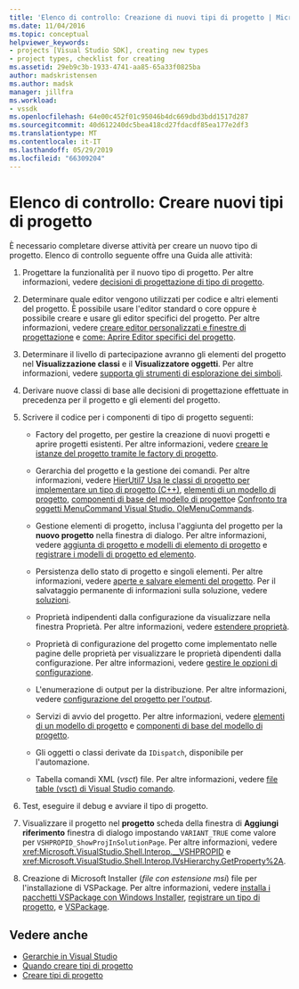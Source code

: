 ```yaml
---
title: 'Elenco di controllo: Creazione di nuovi tipi di progetto | Microsoft Docs'
ms.date: 11/04/2016
ms.topic: conceptual
helpviewer_keywords:
- projects [Visual Studio SDK], creating new types
- project types, checklist for creating
ms.assetid: 29eb9c3b-1933-4741-aa85-65a33f0825ba
author: madskristensen
ms.author: madsk
manager: jillfra
ms.workload:
- vssdk
ms.openlocfilehash: 64e00c452f01c95046b4dc669dbd3bdd1517d287
ms.sourcegitcommit: 40d612240dc5bea418cd27fdacdf85ea177e2df3
ms.translationtype: MT
ms.contentlocale: it-IT
ms.lasthandoff: 05/29/2019
ms.locfileid: "66309204"
---
```

# <a name="checklist-create-new-project-types"></a>Elenco di controllo: Creare nuovi tipi di progetto
È necessario completare diverse attività per creare un nuovo tipo di progetto. Elenco di controllo seguente offre una Guida alle attività:

1. Progettare la funzionalità per il nuovo tipo di progetto. Per altre informazioni, vedere [decisioni di progettazione di tipo di progetto](../../extensibility/internals/project-type-design-decisions.md).

2. Determinare quale editor vengono utilizzati per codice e altri elementi del progetto. È possibile usare l'editor standard o core oppure è possibile creare e usare gli editor specifici del progetto. Per altre informazioni, vedere [creare editor personalizzati e finestre di progettazione](../../extensibility/creating-custom-editors-and-designers.md) e [come: Aprire Editor specifici del progetto](../../extensibility/how-to-open-project-specific-editors.md).

3. Determinare il livello di partecipazione avranno gli elementi del progetto nel **Visualizzazione classi** e il **Visualizzatore oggetti**. Per altre informazioni, vedere [supporta gli strumenti di esplorazione dei simboli](../../extensibility/internals/supporting-symbol-browsing-tools.md).

4. Derivare nuove classi di base alle decisioni di progettazione effettuate in precedenza per il progetto e gli elementi del progetto.

5. Scrivere il codice per i componenti di tipo di progetto seguenti:

    - Factory del progetto, per gestire la creazione di nuovi progetti e aprire progetti esistenti. Per altre informazioni, vedere [creare le istanze del progetto tramite le factory di progetto](../../extensibility/internals/creating-project-instances-by-using-project-factories.md).

    - Gerarchia del progetto e la gestione dei comandi. Per altre informazioni, vedere [HierUtil7 Usa le classi di progetto per implementare un tipo di progetto (C++)](https://msdn.microsoft.com/library/a5c16a09-94a2-46ef-87b5-35b815e2f346), [elementi di un modello di progetto](../../extensibility/internals/elements-of-a-project-model.md), [componenti di base del modello di progetto](../../extensibility/internals/project-model-core-components.md)e [ Confronto tra oggetti MenuCommand Visual Studio. OleMenuCommands](../../extensibility/menucommands-vs-olemenucommands.md).

    - Gestione elementi di progetto, inclusa l'aggiunta del progetto per la **nuovo progetto** nella finestra di dialogo. Per altre informazioni, vedere [aggiunta di progetto e modelli di elemento di progetto](../../extensibility/internals/adding-project-and-project-item-templates.md) e [registrare i modelli di progetto ed elemento](../../extensibility/internals/registering-project-and-item-templates.md).

    - Persistenza dello stato di progetto e singoli elementi. Per altre informazioni, vedere [aperte e salvare elementi del progetto](../../extensibility/internals/opening-and-saving-project-items.md). Per il salvataggio permanente di informazioni sulla soluzione, vedere [soluzioni](../../extensibility/internals/solutions-overview.md).

    - Proprietà indipendenti dalla configurazione da visualizzare nella finestra Proprietà. Per altre informazioni, vedere [estendere proprietà](../../extensibility/internals/extending-properties.md).

    - Proprietà di configurazione del progetto come implementato nelle pagine delle proprietà per visualizzare le proprietà dipendenti dalla configurazione. Per altre informazioni, vedere [gestire le opzioni di configurazione](../../extensibility/internals/managing-configuration-options.md).

    - L'enumerazione di output per la distribuzione. Per altre informazioni, vedere [configurazione del progetto per l'output](../../extensibility/internals/project-configuration-for-output.md).

    - Servizi di avvio del progetto. Per altre informazioni, vedere [elementi di un modello di progetto](../../extensibility/internals/elements-of-a-project-model.md) e [componenti di base del modello di progetto](../../extensibility/internals/project-model-core-components.md).

    - Gli oggetti o classi derivate da `IDispatch`, disponibile per l'automazione.

    - Tabella comandi XML (*vsct*) file. Per altre informazioni, vedere [file table (vsct) di Visual Studio comando](../../extensibility/internals/visual-studio-command-table-dot-vsct-files.md).

6. Test, eseguire il debug e avviare il tipo di progetto.

7. Visualizzare il progetto nel **progetto** scheda della finestra di **Aggiungi riferimento** finestra di dialogo impostando `VARIANT_TRUE` come valore per `VSHPROPID_ShowProjInSolutionPage`. Per altre informazioni, vedere <xref:Microsoft.VisualStudio.Shell.Interop.__VSHPROPID> e <xref:Microsoft.VisualStudio.Shell.Interop.IVsHierarchy.GetProperty%2A>.

8. Creazione di Microsoft Installer (*file con estensione msi*) file per l'installazione di VSPackage. Per altre informazioni, vedere [installa i pacchetti VSPackage con Windows Installer](../../extensibility/internals/installing-vspackages-with-windows-installer.md), [registrare un tipo di progetto](../../extensibility/internals/registering-a-project-type.md), e [VSPackage](../../extensibility/internals/vspackages.md).

## <a name="see-also"></a>Vedere anche
- [Gerarchie in Visual Studio](../../extensibility/internals/hierarchies-in-visual-studio.md)
- [Quando creare tipi di progetto](../../extensibility/internals/when-to-create-project-types.md)
- [Creare tipi di progetto](../../extensibility/internals/creating-project-types.md)